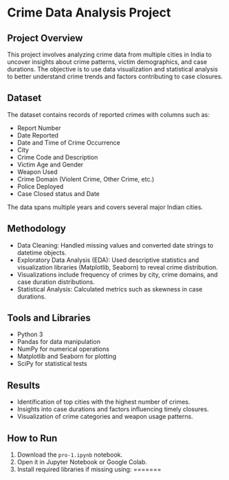 
# Crime Data Analysis Project

## Project Overview
This project involves analyzing crime data from multiple cities in India to uncover insights about crime patterns, victim demographics, and case durations. The objective is to use data visualization and statistical analysis to better understand crime trends and factors contributing to case closures.

## Dataset
The dataset contains records of reported crimes with columns such as:
- Report Number
- Date Reported
- Date and Time of Crime Occurrence
- City
- Crime Code and Description
- Victim Age and Gender
- Weapon Used
- Crime Domain (Violent Crime, Other Crime, etc.)
- Police Deployed
- Case Closed status and Date

The data spans multiple years and covers several major Indian cities.

## Methodology
- Data Cleaning: Handled missing values and converted date strings to datetime objects.
- Exploratory Data Analysis (EDA): Used descriptive statistics and visualization libraries (Matplotlib, Seaborn) to reveal crime distribution.
- Visualizations include frequency of crimes by city, crime domains, and case duration distributions.
- Statistical Analysis: Calculated metrics such as skewness in case durations.

## Tools and Libraries
- Python 3
- Pandas for data manipulation
- NumPy for numerical operations
- Matplotlib and Seaborn for plotting
- SciPy for statistical tests

## Results
- Identification of top cities with the highest number of crimes.
- Insights into case durations and factors influencing timely closures.
- Visualization of crime categories and weapon usage patterns.

## How to Run
1. Download the `pro-1.ipynb` notebook.
2. Open it in Jupyter Notebook or Google Colab.
3. Install required libraries if missing using:
=======
